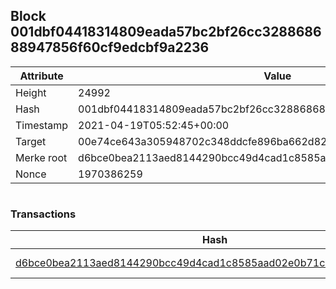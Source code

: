 ## Block 001dbf04418314809eada57bc2bf26cc328868688947856f60cf9edcbf9a2236

Attribute | Value
--- | ---
Height | 24992
Hash | 001dbf04418314809eada57bc2bf26cc328868688947856f60cf9edcbf9a2236
Timestamp | 2021-04-19T05:52:45+00:00
Target | 00e74ce643a305948702c348ddcfe896ba662d82c1a228faf4ad12250f07334e
Merke root | d6bce0bea2113aed8144290bcc49d4cad1c8585aad02e0b71c1591b979c7d026
Nonce | 1970386259

```

```

### Transactions

Hash | Amount
--- | ---
[d6bce0bea2113aed8144290bcc49d4cad1c8585aad02e0b71c1591b979c7d026](d6bce0bea2113aed8144290bcc49d4cad1c8585aad02e0b71c1591b979c7d026.md) | 10.00000000 SKEPTI 
